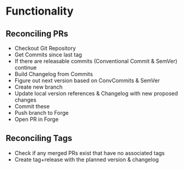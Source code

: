 # Functionality

## Reconciling PRs

- Checkout Git Repository
- Get Commits since last tag
- If there are releasable commits (Conventional Commit & SemVer) continue
- Build Changelog from Commits
- Figure out next version based on ConvCommits & SemVer
- Create new branch
- Update local version references & Changelog with new proposed changes
- Commit these
- Push branch to Forge
- Open PR in Forge

## Reconciling Tags

- Check if any merged PRs exist that have no associated tags
- Create tag+release with the planned version & changelog
